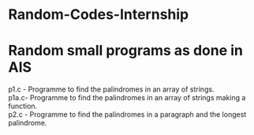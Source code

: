 # Random-Codes-Internship
# Random small programs as done in AIS

 p1.c - Programme to find the palindromes in an array of strings.<br/>
 p1a.c- Programme to find the palindromes in an array of strings making a function.<br/>
 p2.c - Programme to find the palindromes in a paragraph and the longest palindrome.<br/>
